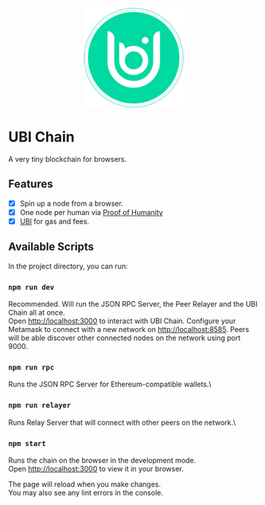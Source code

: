 <p align="center">
<img src="src/images/logo.svg" width="200" title="UBI">
</p>

# UBI Chain

A very tiny blockchain for browsers. 

## Features

  - [X] Spin up a node from a browser.
  - [X] One node per human via [Proof of Humanity](https;//github.com/Proof-of-Humanity)
  - [X] [UBI](https://github.com/DemocracyEarth/ubi) for gas and fees.
  
## Available Scripts

In the project directory, you can run:

### `npm run dev`

Recommended. Will run the JSON RPC Server, the Peer Relayer and the UBI Chain all at once.\
Open [http://localhost:3000](http://localhost:3000) to interact with UBI Chain. 
Configure your Metamask to connect with a new network on [http://localhost:8585](http://localhost:8585).
Peers will be able discover other connected nodes on the network using port 9000.

### `npm run rpc`

Runs the JSON RPC Server for Ethereum-compatible wallets.\

### `npm run relayer`

Runs Relay Server that will connect with other peers on the network.\

### `npm start`

Runs the chain on the browser in the development mode.\
Open [http://localhost:3000](http://localhost:3000) to view it in your browser.

The page will reload when you make changes.\
You may also see any lint errors in the console.
